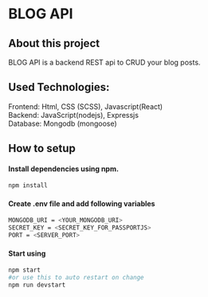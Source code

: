 # BLOG API

## About this project

BLOG API is a backend REST api to CRUD your blog posts.

## Used Technologies:

Frontend: Html, CSS (SCSS), Javascript(React)  
Backend: JavaScript(nodejs), Expressjs  
Database: Mongodb (mongoose)

## How to setup

#### Install dependencies using npm.

```bash
npm install
```

#### Create .env file and add following variables

```bash
MONGODB_URI = <YOUR_MONGODB_URI>
SECRET_KEY = <SECRET_KEY_FOR_PASSPORTJS>
PORT = <SERVER_PORT>
```

#### Start using

```bash
npm start
#or use this to auto restart on change
npm run devstart
```
